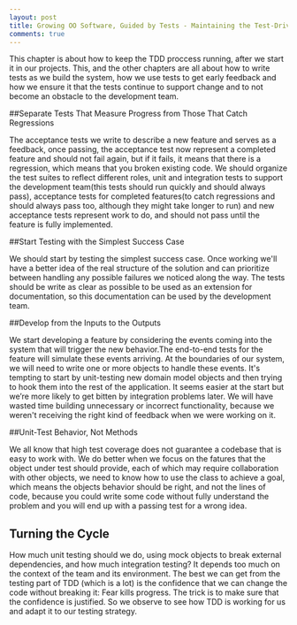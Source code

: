```yaml
---
layout: post
title: Growing OO Software, Guided by Tests - Maintaining the Test-Driven Cycle
comments: true
---
```


This chapter is about how to keep the TDD proccess running, after we start it in our projects. This, and the other chapters are all about how to write tests as we build the system, how we use tests to get early feedback and how we ensure it that the tests continue to support change and to not become an obstacle to the development team.

##Separate Tests That Measure Progress from Those That Catch Regressions

The acceptance tests we write to describe a new feature and serves as a feedback, once passing, the acceptance test now represent a completed feature and should not fail again, but if it fails, it means that there is a regression, which means that you broken existing code.
We should organize the test suites to reflect different roles, unit and integration tests to support the development team(this tests should run quickly and should always pass), acceptance tests for completed features(to catch regressions and should always pass too, although they might take longer to run) and new acceptance tests represent work to do, and should not pass until the feature is fully implemented.

##Start Testing with the Simplest Success Case

We should start by testing the simplest success case. Once working we'll have a better idea of the real structure of the solution and can prioritize between handling any possible failures we noticed along the way.
The tests should be write as clear as possible to be used as an extension for documentation, so this documentation can be used by the development team.

##Develop from the Inputs to the Outputs

We start developing a feature by considering the events coming into the system that will trigger the new behavior.The end-to-end tests for the feature will simulate these events arriving. At the boundaries of our system, we will need to write one or more objects to handle these events. It's tempting to start by unit-testing new domain model objects and then trying to hook them into the rest of the application. It seems easier at the start but we’re more likely to get bitten by integration problems later. We will have wasted time building unnecessary or incorrect functionality, because we weren't receiving the right kind of feedback when we were working on it.

##Unit-Test Behavior, Not Methods

We all know that high test coverage does not guarantee a codebase that is easy to work with. We do better when we focus on the fatures that the object under test should provide, each of which may require collaboration with other objects, we need to know how to use the class to achieve a goal, which means the objects behavior should be right, and not the lines of code, because you could write some code without fully understand the problem and you will end up with a passing test for a wrong idea.

## Turning the Cycle

How much unit testing should we do, using mock objects to break external dependencies, and how much integration testing? It depends too much on the context of the team and its environment. The best we can get from the testing part of TDD (which is a lot) is the confidence that we can change the code without breaking it: Fear kills progress. The trick is to make sure that the confidence is justified. So we observe to see how TDD is working for us and adapt it to our testing strategy.
